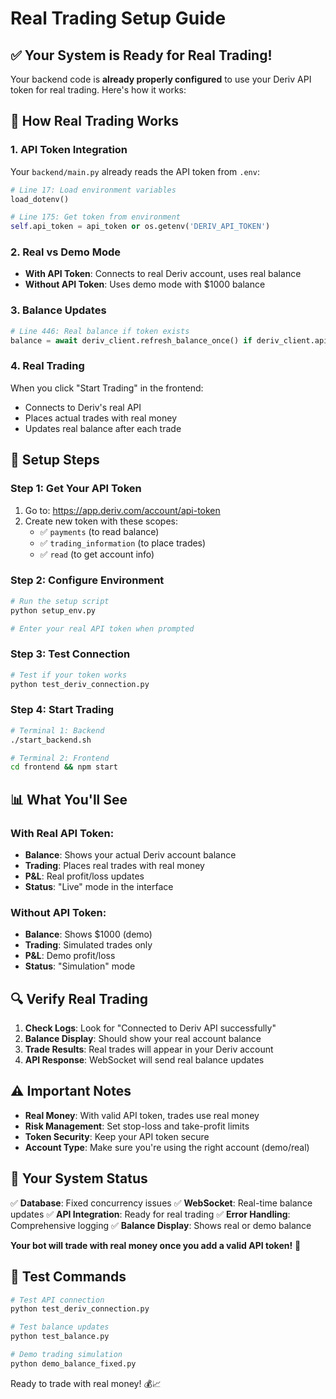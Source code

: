 # Real Trading Setup Guide

## ✅ Your System is Ready for Real Trading!

Your backend code is **already properly configured** to use your Deriv API token for real trading. Here's how it works:

## 🔧 How Real Trading Works

### 1. **API Token Integration**
Your `backend/main.py` already reads the API token from `.env`:
```python
# Line 17: Load environment variables
load_dotenv()

# Line 175: Get token from environment
self.api_token = api_token or os.getenv('DERIV_API_TOKEN')
```

### 2. **Real vs Demo Mode**
- **With API Token**: Connects to real Deriv account, uses real balance
- **Without API Token**: Uses demo mode with $1000 balance

### 3. **Balance Updates**
```python
# Line 446: Real balance if token exists
balance = await deriv_client.refresh_balance_once() if deriv_client.api_token else deriv_client.balance
```

### 4. **Real Trading**
When you click "Start Trading" in the frontend:
- Connects to Deriv's real API
- Places actual trades with real money
- Updates real balance after each trade

## 🚀 Setup Steps

### Step 1: Get Your API Token
1. Go to: https://app.deriv.com/account/api-token
2. Create new token with these scopes:
   - ✅ `payments` (to read balance)
   - ✅ `trading_information` (to place trades)
   - ✅ `read` (to get account info)

### Step 2: Configure Environment
```bash
# Run the setup script
python setup_env.py

# Enter your real API token when prompted
```

### Step 3: Test Connection
```bash
# Test if your token works
python test_deriv_connection.py
```

### Step 4: Start Trading
```bash
# Terminal 1: Backend
./start_backend.sh

# Terminal 2: Frontend
cd frontend && npm start
```

## 📊 What You'll See

### With Real API Token:
- **Balance**: Shows your actual Deriv account balance
- **Trading**: Places real trades with real money
- **P&L**: Real profit/loss updates
- **Status**: "Live" mode in the interface

### Without API Token:
- **Balance**: Shows $1000 (demo)
- **Trading**: Simulated trades only
- **P&L**: Demo profit/loss
- **Status**: "Simulation" mode

## 🔍 Verify Real Trading

1. **Check Logs**: Look for "Connected to Deriv API successfully"
2. **Balance Display**: Should show your real account balance
3. **Trade Results**: Real trades will appear in your Deriv account
4. **API Response**: WebSocket will send real balance updates

## ⚠️ Important Notes

- **Real Money**: With valid API token, trades use real money
- **Risk Management**: Set stop-loss and take-profit limits
- **Token Security**: Keep your API token secure
- **Account Type**: Make sure you're using the right account (demo/real)

## 🎯 Your System Status

✅ **Database**: Fixed concurrency issues
✅ **WebSocket**: Real-time balance updates
✅ **API Integration**: Ready for real trading
✅ **Error Handling**: Comprehensive logging
✅ **Balance Display**: Shows real or demo balance

**Your bot will trade with real money once you add a valid API token!** 🚀

## 🧪 Test Commands

```bash
# Test API connection
python test_deriv_connection.py

# Test balance updates
python test_balance.py

# Demo trading simulation
python demo_balance_fixed.py
```

Ready to trade with real money! 💰📈
